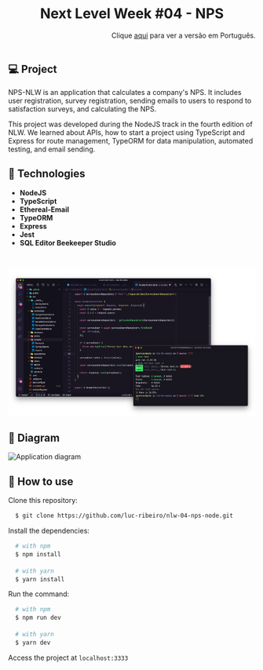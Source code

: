 <h1 align="center">
Next Level Week #04 - NPS
</h1>

<div align="right">
  Clique <a href="https://github.com/luc-ribeiro/nlw-04-nps-node/blob/master/README-PTBR.md">aqui</a> para ver a versão em Português.
</div>
<br>

## 💻 Project
NPS-NLW is an application that calculates a company's NPS. It includes user registration, survey registration, sending emails to users to respond to satisfaction surveys, and calculating the NPS.

This project was developed during the NodeJS track in the fourth edition of NLW. We learned about APIs, how to start a project using TypeScript and Express for route management, TypeORM for data manipulation, automated testing, and email sending.

## 🚀 Technologies

- **NodeJS**
- **TypeScript**
- **Ethereal-Email**
- **TypeORM**
- **Express**
- **Jest**
- **SQL Editor Beekeeper Studio**

<br>

![banner](https://github.com/luc-ribeiro/nlw-04-node-nps/blob/master/design/mockup.png)

## 🔶 Diagram

<img src="design/diagram.png" alt="Application diagram" />

## :page_facing_up: How to use

Clone this repository:

```sh
  $ git clone https://github.com/luc-ribeiro/nlw-04-nps-node.git
```

Install the dependencies:

```sh
  # with npm
  $ npm install

  # with yarn
  $ yarn install
```

Run the command:

```sh
  # with npm
  $ npm run dev

  # with yarn
  $ yarn dev
```

Access the project at `localhost:3333`
